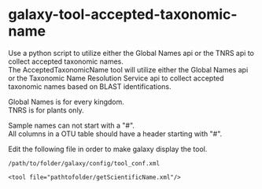 # galaxy-tool-accepted-taxonomic-name
Use a python script to utilize either the Global Names api or the TNRS api to collect accepted taxonomic names.  
The AcceptedTaxonomicName tool will utilize either the Global Names api or the Taxonomic Name Resolution Service api to collect accepted taxonomic names based on BLAST identifications.

Global Names is for every kingdom.  
TNRS is for plants only.

Sample names can not start with a "#".  
All columns in a OTU table should have a header starting with "#".

Edit the following file in order to make galaxy display the tool.
```
/path/to/folder/galaxy/config/tool_conf.xml
```
```
<tool file="pathtofolder/getScientificName.xml"/>
```
